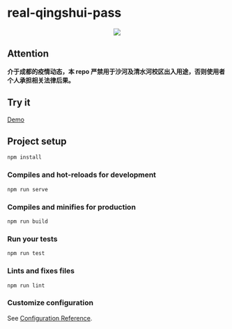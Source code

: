 # real-qingshui-pass

<div align="center">
<img src="https://user-images.githubusercontent.com/16968934/100883929-db87c880-34eb-11eb-9a62-049eafefed2f.png"</img>
</div>

## Attention
**介于成都的疫情动态，本 repo 严禁用于沙河及清水河校区出入用途，否则使用者个人承担相关法律后果。**

## Try it
[Demo](http://blog.simplenaive.cn/Real-Qingshui-Pass/)

## Project setup
```
npm install
```

### Compiles and hot-reloads for development
```
npm run serve
```

### Compiles and minifies for production
```
npm run build
```

### Run your tests
```
npm run test
```

### Lints and fixes files
```
npm run lint
```

### Customize configuration
See [Configuration Reference](https://cli.vuejs.org/config/).
